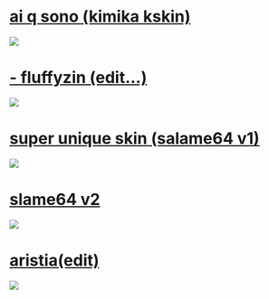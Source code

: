 # [ai q sono (kimika kskin)](https://salame.s-ul.eu/zzG8nqtU)
![](https://i.imgur.com/DQ0QoiK.jpeg)

# [- fluffyzin (edit...)](https://salame.s-ul.eu/XUgbTwj7)
![](https://i.imgur.com/5aj73lh.jpeg)

# [super unique skin (salame64 v1)](https://salame.s-ul.eu/MGoZQkp2)
![](https://i.imgur.com/VEn10l5.jpg)

# [slame64 v2](https://salame.s-ul.eu/EqOvAFFf)
![](https://i.imgur.com/63O4L6D.jpg)

# [aristia(edit)](https://fumireko.s-ul.eu/BXxaQmP6)
![](https://user-images.githubusercontent.com/86303757/127579292-f775c6c8-81d7-4776-bd0f-cb7560671de6.jpg)
